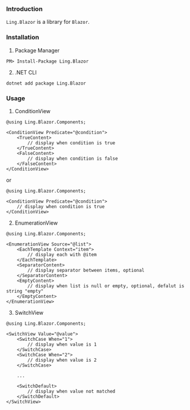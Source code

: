 ### Introduction

`Ling.Blazor` is a library for `Blazor`.

### Installation

1. Package Manager
```
PM> Install-Package Ling.Blazor
```

2. .NET CLI
```
dotnet add package Ling.Blazor
```

### Usage

1. ConditionView
```razor
@using Ling.Blazor.Components;

<ConditionView Predicate="@condition">
    <TrueContent>
        // display when condition is true
    </TrueContent>
    <FalseContent>
        // display when condition is false
    </FalseContent>
</ConditionView>
```
or 
```razor
@using Ling.Blazor.Components;

<ConditionView Predicate="@condition">
    // display when condition is true
</ConditionView>
```

2. EnumerationView
```razor
@using Ling.Blazor.Components;

<EnumerationView Source="@list">
    <EachTemplate Context="item">
        // display each with @item
    </EachTemplate>
    <SeparatorContent>
        // display separator between items, optional
    </SeparatorContent>
    <EmptyContent>
        // display when list is null or empty, optional, defalut is string "empty"
    </EmptyContent>
</EnumerationView>
```

3. SwitchView
```razor
@using Ling.Blazor.Components;

<SwitchView Value="@value">
    <SwitchCase When="1">
        // display when value is 1
    </SwitchCase>
    <SwitchCase When="2">
        // display when value is 2
    </SwitchCase>

    ...

    <SwitchDefault>
        // display when value not matched
    </SwitchDefault>
</SwitchView>
```